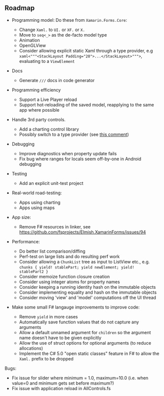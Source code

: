## Roadmap

* Programming model: Do these from `Xamarin.Forms.Core`: 
  * Change `Xaml.` to `UI.` or `XF.` or `X.`
  * Move to `seq<_>` as the de-facto model type
  * Animation
  * OpenGLView
  * Consider allowing explicit static Xaml through a type provider, e.g `xaml<"""<StackLayout Padding="20">...</StackLayout>""">`, evaluating to a `ViewElement`

* Docs
  * Generate `///` docs in code generator

* Programming efficiency
  * Support a Live Player reload
  * Support hot-reloading of the saved model, reapplying to the same app where possible

* Handle 3rd party controls.
  * Add a charting control library
  * Possibly switch to a type provider (see [this comment](https://github.com/fsprojects/Elmish.XamarinForms/issues/50#issuecomment-390396365))

* Debugging
  * Improve diagnostics when property update fails
  * Fix bug where ranges for locals seem off-by-one in Android debugging

* Testing
  * Add an explicit unit-test project

* Real-world road-testing:
  * Apps using charting
  * Apps using maps

* App size:
  * Remove F# resources in linker, see https://github.com/fsprojects/Elmish.XamarinForms/issues/94

* Performance:
  * Do better list comparison/diffing
  * Perf-test on large lists and do resulting perf work
  * Consider allowing a `ChunkList` tree as input to ListView etc., e.g. `chunks { yield! stablePart; yield newElement; yield! stablePart2 }` 
  * Consider memoize function closure creation
  * Consider using integer atoms for property names
  * Consider keeping a running identity hash on the immutable objects
  * Consider implementing equality and hash on the immutable objects
  * Consider moving 'view' and 'model' computations off the UI thread

* Make some small F# langauge improvements to improve code:
  * Remove `yield` in more cases
  * Automatically save function values that do not capture any arguments
  * Allow a default unnamed argument for `children` so the argument name doesn't have to be given explicitly
  * Allow the use of struct options for optional arguments (to reduce allocations)
  * Implement the C# 5.0 "open static classes" feature in F# to allow the `Xaml.` prefix to be dropped

Bugs:
  * Fix issue for slider where minimum = 1.0, maximum=10.0 (i.e. when value=0 and minimum gets set before maximum?)
  * Fix issue with application reload in AllControls.fs

